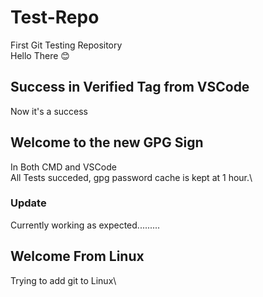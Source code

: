 # Test-Repo
First Git Testing Repository\
Hello There 😊
## Success in Verified Tag from VSCode
Now it's a success
## Welcome to the new GPG Sign
In Both CMD and VSCode\
All Tests succeded, gpg password cache is kept at 1 hour.\
### Update
Currently working as expected.........
## Welcome From Linux 
Trying to add git to Linux\
